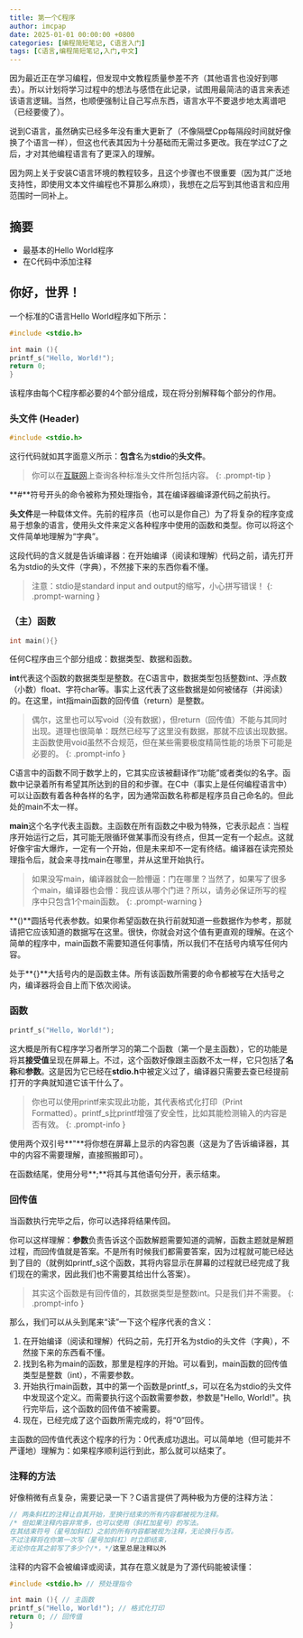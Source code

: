 ```yaml
---
title: 第一个C程序
author: imcpap
date: 2025-01-01 00:00:00 +0800
categories: [编程简短笔记, C语言入门]
tags: [C语言,编程简短笔记,入门,中文]
---
```

因为最近正在学习编程，但发现中文教程质量参差不齐（其他语言也没好到哪去）。所以计划将学习过程中的想法与感悟在此记录，试图用最简洁的语言来表述该语言逻辑。当然，也顺便强制让自己写点东西，语言水平不要退步地太离谱吧（已经要傻了）。

说到C语言，虽然确实已经多年没有重大更新了（不像隔壁Cpp每隔段时间就好像换了个语言一样），但这也代表其因为十分基础而无需过多更改。我在学过C了之后，才对其他编程语言有了更深入的理解。

因为网上关于安装C语言环境的教程较多，且这个步骤也不很重要（因为其广泛地支持性，即使用文本文件编程也不算那么麻烦），我想在之后写到其他语言和应用范围时一同补上。

## 摘要

- 最基本的Hello World程序
- 在C代码中添加注释

## 你好，世界！

一个标准的C语言Hello World程序如下所示：

```c
#include <stdio.h>

int main (){
printf_s("Hello, World!");
return 0;
}
```

该程序由每个C程序都必要的4个部分组成，现在将分别解释每个部分的作用。

### 头文件 (Header)

```c
#include <stdio.h>
```

这行代码就如其字面意义所示：**包含**名为**stdio**的**头文件**。

> 你可以在[互联网](https://en.cppreference.com/w/c/io)上查询各种标准头文件所包括内容。
{: .prompt-tip }

**#**符号开头的命令被称为预处理指令，其在编译器编译源代码之前执行。

**头文件**是一种载体文件。先前的程序员（也可以是你自己）为了将复杂的程序变成易于想象的语言，使用头文件来定义各种程序中使用的函数和类型。你可以将这个文件简单地理解为“字典”。

这段代码的含义就是告诉编译器：在开始编译（阅读和理解）代码之前，请先打开名为stdio的头文件（字典），不然接下来的东西你看不懂。

> 注意：stdio是standard input and output的缩写，小心拼写错误！
{: .prompt-warning }

### （主）函数

```c
int main(){}
```

任何C程序由三个部分组成：数据类型、数据和函数。

**int**代表这个函数的数据类型是整数。在C语言中，数据类型包括整数int、浮点数（小数）float、字符char等。事实上这代表了这些数据是如何被储存（并阅读）的。在这里，int指main函数的回传值（return）是整数。

> 偶尔，这里也可以写void（没有数据），但return（回传值）不能与其同时出现。道理也很简单：既然已经写了这里没有数据，那就不应该出现数据。主函数使用void虽然不合规范，但在某些需要极度精简性能的场景下可能是必要的。
{: .prompt-info }

C语言中的函数不同于数学上的，它其实应该被翻译作“功能”或者类似的名字。函数中记录着所有希望其所达到的目的和步骤。在C中（事实上是任何编程语言中）可以让函数有着各种各样的名字，因为通常函数名称都是程序员自己命名的。但此处的main不太一样。

**main**这个名字代表主函数。主函数在所有函数之中极为特殊，它表示起点：当程序开始运行之后，其可能无限循环做某事而没有终点，但其一定有一个起点。这就好像宇宙大爆炸，一定有一个开始，但是未来却不一定有终结。编译器在读完预处理指令后，就会来寻找main在哪里，并从这里开始执行。

> 如果没写main，编译器就会一脸懵逼：门在哪里？当然了，如果写了很多个main，编译器也会懵：我应该从哪个门进？所以，请务必保证所写的程序中只包含1个main函数。
{: .prompt-warning }

**()**圆括号代表参数。如果你希望函数在执行前就知道一些数据作为参考，那就请把它应该知道的数据写在这里。很快，你就会对这个值有更直观的理解。在这个简单的程序中，main函数不需要知道任何事情，所以我们不在括号内填写任何内容。

处于**{}**大括号内的是函数主体。所有该函数所需要的命令都被写在大括号之内，编译器将会自上而下依次阅读。

### 函数

```c
printf_s("Hello, World!");
```

这大概是所有C程序学习者所学习的第二个函数（第一个是主函数），它的功能是将其**接受值**呈现在屏幕上。不过，这个函数好像跟主函数不太一样，它只包括了**名称**和**参数**。这是因为它已经在**stdio.h**中被定义过了，编译器只需要去查已经提前打开的字典就知道它该干什么了。

> 你也可以使用printf来实现此功能，其代表格式化打印（Print Formatted）。printf_s比printf增强了安全性，比如其能检测输入的内容是否有效。
{: .prompt-info }

使用两个双引号**"**将你想在屏幕上显示的内容包裹（这是为了告诉编译器，其中的内容不需要理解，直接照搬即可）。

在函数结尾，使用分号**;**将其与其他语句分开，表示结束。

### 回传值

当函数执行完毕之后，你可以选择将结果传回。

你可以这样理解：**参数**负责告诉这个函数解题需要知道的调解，函数主题就是解题过程，而回传值就是答案。不是所有时候我们都需要答案，因为过程就可能已经达到了目的（就例如printf_s这个函数，其将内容显示在屏幕的过程就已经完成了我们现在的需求，因此我们也不需要其给出什么答案）。

> 其实这个函数是有回传值的，其数据类型是整数int。只是我们并不需要。
{: .prompt-info }


那么，我们可以从头到尾来“读”一下这个程序代表的含义：

1. 在开始编译（阅读和理解）代码之前，先打开名为stdio的头文件（字典），不然接下来的东西看不懂。
2. 找到名称为main的函数，那里是程序的开始。可以看到，main函数的回传值类型是整数（int），不需要参数。
3. 开始执行main函数，其中的第一个函数是printf_s，可以在名为stdio的头文件中发现这个定义。而需要执行这个函数需要参数，参数是"Hello, World!"。执行完毕后，这个函数的回传值不被需要。
4. 现在，已经完成了这个函数所需完成的，将“0”回传。

主函数的回传值代表这个程序的行为：0代表成功退出。可以简单地（但可能并不严谨地）理解为：如果程序顺利运行到此，那么就可以结束了。

### 注释的方法

好像稍微有点复杂，需要记录一下？C语言提供了两种极为方便的注释方法：

```c
// 两条斜杠的注释让自其开始，至换行结束的所有内容都被视为注释。
/* 但如果注释内容非常多，也可以使用（斜杠加星号）的写法。
在其结束符号（星号加斜杠）之前的所有内容都被视为注释，无论换行与否。
不过注释将在你第一次写（星号加斜杠）时立即结束，
无论你在其之前写了多少个/*，*/这里总是注释以外
```

注释的内容不会被编译或阅读，其存在意义就是为了源代码能被读懂：

```c
#include <stdio.h> // 预处理指令

int main (){ // 主函数
printf_s("Hello, World!"); // 格式化打印
return 0; // 回传值
}
```

